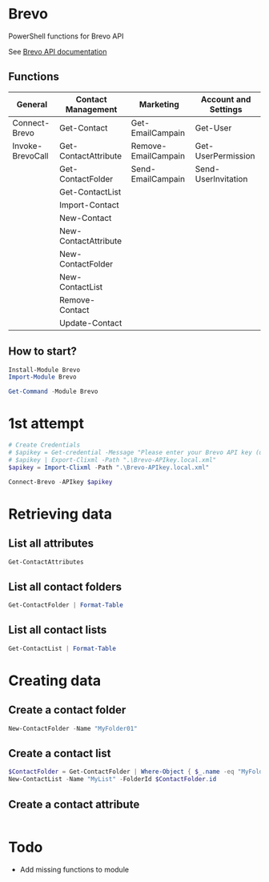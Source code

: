# Brevo

PowerShell functions for Brevo API

See [Brevo API documentation](https://developers.brevo.com/reference/getting-started-1)

## Functions

| General          | Contact Management   | Marketing           | Account and Settings |
| ---------------- | -------------------- | ------------------- | -------------------- |
| Connect-Brevo    | Get-Contact          | Get-EmailCampain    | Get-User             |
| Invoke-BrevoCall | Get-ContactAttribute | Remove-EmailCampain | Get-UserPermission   |
|                  | Get-ContactFolder    | Send-EmailCampain   | Send-UserInvitation  |
|                  | Get-ContactList      |                     |                      |
|                  | Import-Contact       |                     |                      |
|                  | New-Contact          |                     |                      |
|                  | New-ContactAttribute |                     |                      |
|                  | New-ContactFolder    |                     |                      |
|                  | New-ContactList      |                     |                      |
|                  | Remove-Contact       |                     |                      |
|                  | Update-Contact       |                     |                      |

## How to start?

```powershell
Install-Module Brevo
Import-Module Brevo

Get-Command -Module Brevo
```

# 1st attempt

```powershell
# Create Credentials
# $apikey = Get-credential -Message "Please enter your Brevo API key (username doesn't matter)"
# $apikey | Export-Clixml -Path ".\Brevo-APIkey.local.xml"
$apikey = Import-Clixml -Path ".\Brevo-APIkey.local.xml"

Connect-Brevo -APIkey $apikey
```

# Retrieving data

## List all attributes

```powershell
Get-ContactAttributes
```

## List all contact folders

```powershell
Get-ContactFolder | Format-Table
```

## List all contact lists

```powershell
Get-ContactList | Format-Table
```

# Creating data

## Create a contact folder

```powershell
New-ContactFolder -Name "MyFolder01"
```

## Create a contact list

```powershell
$ContactFolder = Get-ContactFolder | Where-Object { $_.name -eq "MyFolder01" }
New-ContactList -Name "MyList" -FolderId $ContactFolder.id
```

## Create a contact attribute

```powershell

```

# Todo

- Add missing functions to module
